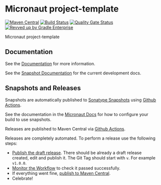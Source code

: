 # Micronaut project-template

[![Maven Central](https://img.shields.io/maven-central/v/io.micronaut.project-template/micronaut-project-template.svg?label=Maven%20Central)](https://search.maven.org/search?q=g:%22io.micronaut.project-template%22%20AND%20a:%22micronaut-project-template%22)
[![Build Status](https://github.com/micronaut-projects/micronaut-project-template/workflows/Java%20CI/badge.svg)](https://github.com/micronaut-projects/micronaut-project-template/actions)
[![Quality Gate Status](https://sonarcloud.io/api/project_badges/measure?project=micronaut-projects_micronaut-template&metric=alert_status)](https://sonarcloud.io/summary/new_code?id=micronaut-projects_micronaut-template)
[![Revved up by Gradle Enterprise](https://img.shields.io/badge/Revved%20up%20by-Gradle%20Enterprise-06A0CE?logo=Gradle&labelColor=02303A)](https://ge.micronaut.io/scans)

Micronaut project-template

## Documentation

See the [Documentation](https://micronaut-projects.github.io/micronaut-project-template/latest/guide/) for more information.

See the [Snapshot Documentation](https://micronaut-projects.github.io/micronaut-project-template/snapshot/guide/) for the current development docs.

<!-- ## Examples

Examples can be found in the [examples](https://github.com/micronaut-projects/micronaut-project-template/tree/master/examples) directory. -->

## Snapshots and Releases

Snapshots are automatically published to [Sonatype Snapshots](https://s01.oss.sonatype.org/content/repositories/snapshots/io/micronaut/) using [Github Actions](https://github.com/micronaut-projects/micronaut-project-template/actions).

See the documentation in the [Micronaut Docs](https://docs.micronaut.io/latest/guide/index.html#usingsnapshots) for how to configure your build to use snapshots.

Releases are published to Maven Central via [Github Actions](https://github.com/micronaut-projects/micronaut-project-template/actions).

Releases are completely automated. To perform a release use the following steps:

* [Publish the draft release](https://github.com/micronaut-projects/micronaut-project-template/releases). There should be already a draft release created, edit and publish it. The Git Tag should start with `v`. For example `v1.0.0`.
* [Monitor the Workflow](https://github.com/micronaut-projects/micronaut-project-template/actions?query=workflow%3ARelease) to check it passed successfully.
* If everything went fine, [publish to Maven Central](https://github.com/micronaut-projects/micronaut-project-template/actions?query=workflow%3A"Maven+Central+Sync").
* Celebrate!
